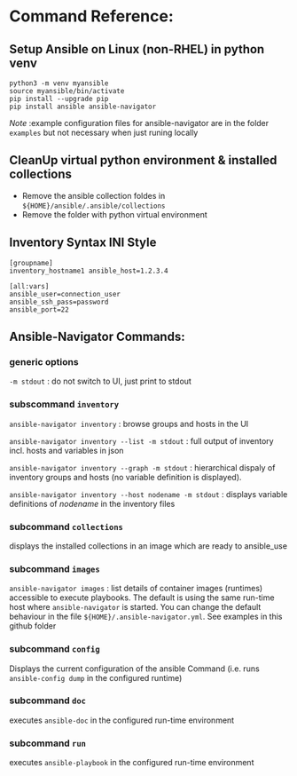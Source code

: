 
# Command Reference:

## Setup Ansible on Linux (non-RHEL) in python venv

````
python3 -m venv myansible
source myansible/bin/activate
pip install --upgrade pip
pip install ansible ansible-navigator
````

*Note* :example configuration files for ansible-navigator are in the folder `examples`
but not necessary when just runing locally


## CleanUp virtual python environment & installed collections

- Remove the ansible collection foldes in `${HOME}/ansible/.ansible/collections`
- Remove the folder with python virtual environment

## Inventory Syntax INI Style

````
[groupname]
inventory_hostname1 ansible_host=1.2.3.4

[all:vars]
ansible_user=connection_user
ansible_ssh_pass=password
ansible_port=22
````
## Ansible-Navigator Commands:

### generic options

`-m stdout` : do not switch to UI, just print to stdout

### subscommand `inventory`

 `ansible-navigator inventory` : browse groups and hosts in the UI

 `ansible-navigator inventory --list -m stdout` : full output of inventory incl. hosts and variables in json

`ansible-navigator inventory --graph -m stdout` : hierarchical dispaly of inventory groups and hosts (no variable definition is displayed).

`ansible-navigator inventory --host nodename -m stdout` : displays variable definitions of *nodename* in the inventory files

### subcommand `collections`

displays the installed collections in an image which are ready to ansible_use

### subcommand `images`

`ansible-navigator images` : list details of container images (runtimes) accessible to execute playbooks. The default is using the same run-time host where `ansible-navigator` is started. You can change the default behaviour in the file `${HOME}/.ansible-navigator.yml`. See examples in this github folder

### subcommand `config`

Displays the current configuration of the ansible Command (i.e. runs `ansible-config dump` in the configured runtime)

### subcommand `doc`
executes `ansible-doc` in the configured run-time environment

### subcommand `run`

 executes `ansible-playbook` in the configured run-time environment
